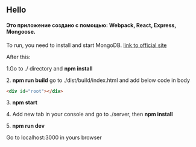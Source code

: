 <h2>Hello</h2>

<h4>Это приложение создано с помощью:
Webpack, React, Express, Mongoose.</h4>
 <p> To run, you need to install and start MongoDB. <a href="https://www.mongodb.com/">link to official site</a></p>
 <p>After this:</p>
 <p>1.Go to ./ directory and <b>npm install</b></p>
 <p>2. <b>npm run build</b> go to ./dist/build/index.html and add below code in body</p>

  ```html
 <div id="root"></div>
 ```

<p>3. <b>npm start</b> </p>
<p>4. Add new tab in your console and go to ./server, then <b>npm install</b></p>
<p>5. <b>npm run dev</b></p>
<p>Go to localhost:3000 in yours browser</p>
